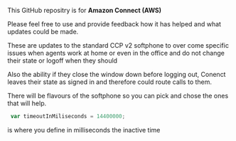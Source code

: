 This GitHub repositry is for **Amazon Connect (AWS)**

Please feel free to use and provide feedback how it has helped and what updates
could be made.

These are updates to the standard CCP v2 softphone to over come specific issues 
when agents work at home or even in the office and do not change their state or logoff when they should

Also the ability if they close the window down before logging out, Conenct leaves their state as signed
in and therefore could route calls to them.

There will be flavours of the softphone so you can pick and chose the ones that will help.

```javascript
 var timeoutInMiliseconds = 14400000;
```
 is where you define in milliseconds the inactive time


